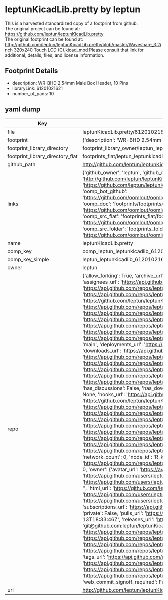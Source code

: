 # leptunKicadLib.pretty by leptun  
This is a harvested standardized copy of a footprint from github.  
The original project can be found at:  
https://github.com/leptun/leptunKicadLib.pretty  
The original footprint can be found at:
http://github.com/leptun/leptunKicadLib.pretty/blob/master/Waveshare_3.2inch 320x240 Touch LCD (C).kicad_mod
Please consult that link for additional, details, files, and license information.  
## Footprint Details
* description: WR-BHD 2.54mm Male Box Header, 10 Pins  
* libraryLink: 61201021621  
* number_of_pads: 10  
## yaml dump  
| Key | Value |  
| --- | --- |  
| file | leptunKicadLib.pretty/61201021621.kicad_mod |  
| footprint | {'description': 'WR-BHD 2.54mm Male Box Header, 10 Pins', 'libraryLink': '61201021621', 'number_of_pads': 10} |  
| footprint_library_directory | footprint_library_owner/leptun_leptunKicadLib.pretty |  
| footprint_library_directory_flat | footprints_flat/leptun_leptunkicadlib_61201021621/working |  
| github_path | http://github.com/leptun/leptunKicadLib.pretty/blob/master/61201021621.kicad_mod |  
| links | {'github_owner': 'leptun', 'github_repo_name': 'leptunKicadLib.pretty', 'github_src': 'http://github.com/leptun/leptunKicadLib.pretty/blob/master/Waveshare_3.2inch 320x240 Touch LCD (C).kicad_mod', 'github_src_repo': 'https://github.com/leptun/leptunKicadLib.pretty', 'oomp_bot': 'footprints/leptun_leptunkicadlib_61201021621/working', 'oomp_bot_github': 'https://github.com/oomlout/oomlout_oomp_footprint_bot/tree/main/footprints/leptun_leptunkicadlib_61201021621/working', 'oomp_doc': 'footprints/footprints/leptun/leptunKicadLib/61201021621/working/', 'oomp_doc_github': 'https://github.com/oomlout/oomlout_oomp_footprint_doc/tree/main/footprints/footprints/leptun/leptunKicadLib/61201021621/working', 'oomp_src_flat': 'footprints_flat/footprints_flat/leptun_leptunkicadlib_61201021621/working', 'oomp_src_flat_github': 'https://github.com/oomlout/oomlout_oomp_footprint_src/tree/main/footprints_flat/leptun_leptunkicadlib_61201021621/working', 'oomp_src_folder': 'footprints_folder/footprints_folder/leptun/leptunKicadLib/61201021621/working', 'oomp_src_folder_github': 'https://github.com/oomlout/oomlout_oomp_footprint_src/tree/main/footprints_folder/leptun/leptunKicadLib/61201021621/working'} |  
| name | leptunKicadLib.pretty |  
| oomp_key | oomp_leptun_leptunkicadlib_61201021621 |  
| oomp_key_simple | leptun_leptunkicadlib_61201021621 |  
| owner | leptun |  
| repo | {'allow_forking': True, 'archive_url': 'https://api.github.com/repos/leptun/leptunKicadLib.pretty/{archive_format}{/ref}', 'archived': False, 'assignees_url': 'https://api.github.com/repos/leptun/leptunKicadLib.pretty/assignees{/user}', 'blobs_url': 'https://api.github.com/repos/leptun/leptunKicadLib.pretty/git/blobs{/sha}', 'branches_url': 'https://api.github.com/repos/leptun/leptunKicadLib.pretty/branches{/branch}', 'clone_url': 'https://github.com/leptun/leptunKicadLib.pretty.git', 'collaborators_url': 'https://api.github.com/repos/leptun/leptunKicadLib.pretty/collaborators{/collaborator}', 'comments_url': 'https://api.github.com/repos/leptun/leptunKicadLib.pretty/comments{/number}', 'commits_url': 'https://api.github.com/repos/leptun/leptunKicadLib.pretty/commits{/sha}', 'compare_url': 'https://api.github.com/repos/leptun/leptunKicadLib.pretty/compare/{base}...{head}', 'contents_url': 'https://api.github.com/repos/leptun/leptunKicadLib.pretty/contents/{+path}', 'contributors_url': 'https://api.github.com/repos/leptun/leptunKicadLib.pretty/contributors', 'created_at': '2021-10-08T12:55:04Z', 'default_branch': 'main', 'deployments_url': 'https://api.github.com/repos/leptun/leptunKicadLib.pretty/deployments', 'description': None, 'disabled': False, 'downloads_url': 'https://api.github.com/repos/leptun/leptunKicadLib.pretty/downloads', 'events_url': 'https://api.github.com/repos/leptun/leptunKicadLib.pretty/events', 'fork': False, 'forks': 0, 'forks_count': 0, 'forks_url': 'https://api.github.com/repos/leptun/leptunKicadLib.pretty/forks', 'full_name': 'leptun/leptunKicadLib.pretty', 'git_commits_url': 'https://api.github.com/repos/leptun/leptunKicadLib.pretty/git/commits{/sha}', 'git_refs_url': 'https://api.github.com/repos/leptun/leptunKicadLib.pretty/git/refs{/sha}', 'git_tags_url': 'https://api.github.com/repos/leptun/leptunKicadLib.pretty/git/tags{/sha}', 'git_url': 'git://github.com/leptun/leptunKicadLib.pretty.git', 'has_discussions': False, 'has_downloads': True, 'has_issues': True, 'has_pages': False, 'has_projects': True, 'has_wiki': True, 'homepage': None, 'hooks_url': 'https://api.github.com/repos/leptun/leptunKicadLib.pretty/hooks', 'html_url': 'https://github.com/leptun/leptunKicadLib.pretty', 'id': 414986226, 'is_template': False, 'issue_comment_url': 'https://api.github.com/repos/leptun/leptunKicadLib.pretty/issues/comments{/number}', 'issue_events_url': 'https://api.github.com/repos/leptun/leptunKicadLib.pretty/issues/events{/number}', 'issues_url': 'https://api.github.com/repos/leptun/leptunKicadLib.pretty/issues{/number}', 'keys_url': 'https://api.github.com/repos/leptun/leptunKicadLib.pretty/keys{/key_id}', 'labels_url': 'https://api.github.com/repos/leptun/leptunKicadLib.pretty/labels{/name}', 'language': None, 'languages_url': 'https://api.github.com/repos/leptun/leptunKicadLib.pretty/languages', 'license': None, 'merges_url': 'https://api.github.com/repos/leptun/leptunKicadLib.pretty/merges', 'milestones_url': 'https://api.github.com/repos/leptun/leptunKicadLib.pretty/milestones{/number}', 'mirror_url': None, 'name': 'leptunKicadLib.pretty', 'network_count': 0, 'node_id': 'R_kgDOGLwv8g', 'notifications_url': 'https://api.github.com/repos/leptun/leptunKicadLib.pretty/notifications{?since,all,participating}', 'open_issues': 0, 'open_issues_count': 0, 'owner': {'avatar_url': 'https://avatars.githubusercontent.com/u/17808203?v=4', 'events_url': 'https://api.github.com/users/leptun/events{/privacy}', 'followers_url': 'https://api.github.com/users/leptun/followers', 'following_url': 'https://api.github.com/users/leptun/following{/other_user}', 'gists_url': 'https://api.github.com/users/leptun/gists{/gist_id}', 'gravatar_id': '', 'html_url': 'https://github.com/leptun', 'id': 17808203, 'login': 'leptun', 'node_id': 'MDQ6VXNlcjE3ODA4MjAz', 'organizations_url': 'https://api.github.com/users/leptun/orgs', 'received_events_url': 'https://api.github.com/users/leptun/received_events', 'repos_url': 'https://api.github.com/users/leptun/repos', 'site_admin': False, 'starred_url': 'https://api.github.com/users/leptun/starred{/owner}{/repo}', 'subscriptions_url': 'https://api.github.com/users/leptun/subscriptions', 'type': 'User', 'url': 'https://api.github.com/users/leptun'}, 'private': False, 'pulls_url': 'https://api.github.com/repos/leptun/leptunKicadLib.pretty/pulls{/number}', 'pushed_at': '2022-06-13T18:33:46Z', 'releases_url': 'https://api.github.com/repos/leptun/leptunKicadLib.pretty/releases{/id}', 'size': 1354, 'ssh_url': 'git@github.com:leptun/leptunKicadLib.pretty.git', 'stargazers_count': 0, 'stargazers_url': 'https://api.github.com/repos/leptun/leptunKicadLib.pretty/stargazers', 'statuses_url': 'https://api.github.com/repos/leptun/leptunKicadLib.pretty/statuses/{sha}', 'subscribers_count': 1, 'subscribers_url': 'https://api.github.com/repos/leptun/leptunKicadLib.pretty/subscribers', 'subscription_url': 'https://api.github.com/repos/leptun/leptunKicadLib.pretty/subscription', 'svn_url': 'https://github.com/leptun/leptunKicadLib.pretty', 'tags_url': 'https://api.github.com/repos/leptun/leptunKicadLib.pretty/tags', 'teams_url': 'https://api.github.com/repos/leptun/leptunKicadLib.pretty/teams', 'temp_clone_token': None, 'topics': [], 'trees_url': 'https://api.github.com/repos/leptun/leptunKicadLib.pretty/git/trees{/sha}', 'updated_at': '2021-10-09T21:08:26Z', 'url': 'https://api.github.com/repos/leptun/leptunKicadLib.pretty', 'visibility': 'public', 'watchers': 0, 'watchers_count': 0, 'web_commit_signoff_required': False} |  
| url | http://github.com/leptun/leptunKicadLib.pretty |  


